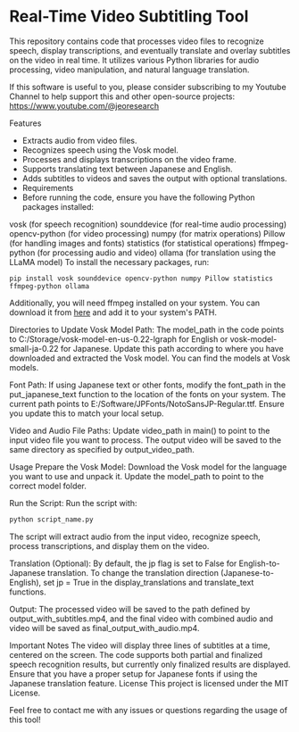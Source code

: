 # Real-Time Video Subtitling Tool
This repository contains code that processes video files to recognize speech, display transcriptions, and eventually translate and overlay subtitles on the video in real time. It utilizes various Python libraries for audio processing, video manipulation, and natural language translation.

If this software is useful to you, please consider subscribing to my Youtube Channel to help support this and other open-source projects: https://www.youtube.com/@jeoresearch

Features
- Extracts audio from video files.
- Recognizes speech using the Vosk model.
- Processes and displays transcriptions on the video frame.
- Supports translating text between Japanese and English.
- Adds subtitles to videos and saves the output with optional translations.
- Requirements
- Before running the code, ensure you have the following Python packages installed:

vosk (for speech recognition)
sounddevice (for real-time audio processing)
opencv-python (for video processing)
numpy (for matrix operations)
Pillow (for handling images and fonts)
statistics (for statistical operations)
ffmpeg-python (for processing audio and video)
ollama (for translation using the LLaMA model)
To install the necessary packages, run:

```bash:
pip install vosk sounddevice opencv-python numpy Pillow statistics ffmpeg-python ollama
```

Additionally, you will need ffmpeg installed on your system. You can download it from [here](https://ffmpeg.org/download.html) and add it to your system's PATH.

Directories to Update
Vosk Model Path: The model_path in the code points to C:/Storage/vosk-model-en-us-0.22-lgraph for English or vosk-model-small-ja-0.22 for Japanese. Update this path according to where you have downloaded and extracted the Vosk model. You can find the models at Vosk models.

Font Path: If using Japanese text or other fonts, modify the font_path in the put_japanese_text function to the location of the fonts on your system. The current path points to E:/Software/JPFonts/NotoSansJP-Regular.ttf. Ensure you update this to match your local setup.

Video and Audio File Paths: Update video_path in main() to point to the input video file you want to process. The output video will be saved to the same directory as specified by output_video_path.

Usage
Prepare the Vosk Model: Download the Vosk model for the language you want to use and unpack it. Update the model_path to point to the correct model folder.

Run the Script: Run the script with:

```bash
python script_name.py
```

The script will extract audio from the input video, recognize speech, process transcriptions, and display them on the video.

Translation (Optional): By default, the jp flag is set to False for English-to-Japanese translation. To change the translation direction (Japanese-to-English), set jp = True in the display_translations and translate_text functions.

Output: The processed video will be saved to the path defined by output_with_subtitles.mp4, and the final video with combined audio and video will be saved as final_output_with_audio.mp4.

Important Notes
The video will display three lines of subtitles at a time, centered on the screen.
The code supports both partial and finalized speech recognition results, but currently only finalized results are displayed.
Ensure that you have a proper setup for Japanese fonts if using the Japanese translation feature.
License
This project is licensed under the MIT License.

Feel free to contact me with any issues or questions regarding the usage of this tool!
